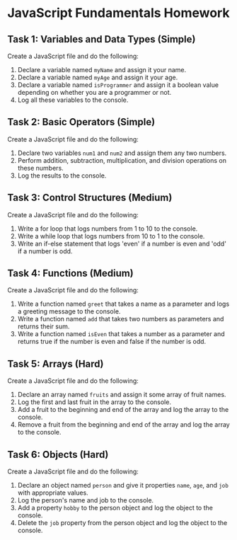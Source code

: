 # JavaScript Fundamentals Homework

## Task 1: Variables and Data Types (Simple)
Create a JavaScript file and do the following:

1. Declare a variable named `myName` and assign it your name.
2. Declare a variable named `myAge` and assign it your age.
3. Declare a variable named `isProgrammer` and assign it a boolean value depending on whether you are a programmer or not.
4. Log all these variables to the console.

## Task 2: Basic Operators (Simple)
Create a JavaScript file and do the following:

1. Declare two variables `num1` and `num2` and assign them any two numbers.
2. Perform addition, subtraction, multiplication, and division operations on these numbers.
3. Log the results to the console.

## Task 3: Control Structures (Medium)
Create a JavaScript file and do the following:

1. Write a for loop that logs numbers from 1 to 10 to the console.
2. Write a while loop that logs numbers from 10 to 1 to the console.
3. Write an if-else statement that logs 'even' if a number is even and 'odd' if a number is odd.

## Task 4: Functions (Medium)
Create a JavaScript file and do the following:

1. Write a function named `greet` that takes a name as a parameter and logs a greeting message to the console.
2. Write a function named `add` that takes two numbers as parameters and returns their sum.
3. Write a function named `isEven` that takes a number as a parameter and returns true if the number is even and false if the number is odd.

## Task 5: Arrays (Hard)
Create a JavaScript file and do the following:

1. Declare an array named `fruits` and assign it some array of fruit names.
2. Log the first and last fruit in the array to the console.
3. Add a fruit to the beginning and end of the array and log the array to the console.
4. Remove a fruit from the beginning and end of the array and log the array to the console.

## Task 6: Objects (Hard)
Create a JavaScript file and do the following:

1. Declare an object named `person` and give it properties `name`, `age`, and `job` with appropriate values.
2. Log the person's name and job to the console.
3. Add a property `hobby` to the person object and log the object to the console.
4. Delete the `job` property from the person object and log the object to the console.
